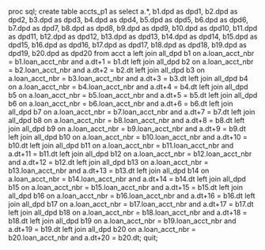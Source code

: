proc sql;
    create table accts_p1 as 
    select a.*,
        b1.dpd as dpd1,
        b2.dpd as dpd2,
        b3.dpd as dpd3,
        b4.dpd as dpd4,
        b5.dpd as dpd5,
        b6.dpd as dpd6,
        b7.dpd as dpd7,
        b8.dpd as dpd8,
        b9.dpd as dpd9,
        b10.dpd as dpd10,
        b11.dpd as dpd11,
        b12.dpd as dpd12,
        b13.dpd as dpd13,
        b14.dpd as dpd14,
        b15.dpd as dpd15,
        b16.dpd as dpd16,
        b17.dpd as dpd17,
        b18.dpd as dpd18,
        b19.dpd as dpd19,
        b20.dpd as dpd20
    from acct a
    left join all_dpd b1 on a.loan_acct_nbr = b1.loan_acct_nbr and a.dt+1 = b1.dt
    left join all_dpd b2 on a.loan_acct_nbr = b2.loan_acct_nbr and a.dt+2 = b2.dt
    left join all_dpd b3 on a.loan_acct_nbr = b3.loan_acct_nbr and a.dt+3 = b3.dt
    left join all_dpd b4 on a.loan_acct_nbr = b4.loan_acct_nbr and a.dt+4 = b4.dt
    left join all_dpd b5 on a.loan_acct_nbr = b5.loan_acct_nbr and a.dt+5 = b5.dt
    left join all_dpd b6 on a.loan_acct_nbr = b6.loan_acct_nbr and a.dt+6 = b6.dt
    left join all_dpd b7 on a.loan_acct_nbr = b7.loan_acct_nbr and a.dt+7 = b7.dt
    left join all_dpd b8 on a.loan_acct_nbr = b8.loan_acct_nbr and a.dt+8 = b8.dt
    left join all_dpd b9 on a.loan_acct_nbr = b9.loan_acct_nbr and a.dt+9 = b9.dt
    left join all_dpd b10 on a.loan_acct_nbr = b10.loan_acct_nbr and a.dt+10 = b10.dt
    left join all_dpd b11 on a.loan_acct_nbr = b11.loan_acct_nbr and a.dt+11 = b11.dt
    left join all_dpd b12 on a.loan_acct_nbr = b12.loan_acct_nbr and a.dt+12 = b12.dt
    left join all_dpd b13 on a.loan_acct_nbr = b13.loan_acct_nbr and a.dt+13 = b13.dt
    left join all_dpd b14 on a.loan_acct_nbr = b14.loan_acct_nbr and a.dt+14 = b14.dt
    left join all_dpd b15 on a.loan_acct_nbr = b15.loan_acct_nbr and a.dt+15 = b15.dt
    left join all_dpd b16 on a.loan_acct_nbr = b16.loan_acct_nbr and a.dt+16 = b16.dt
    left join all_dpd b17 on a.loan_acct_nbr = b17.loan_acct_nbr and a.dt+17 = b17.dt
    left join all_dpd b18 on a.loan_acct_nbr = b18.loan_acct_nbr and a.dt+18 = b18.dt
    left join all_dpd b19 on a.loan_acct_nbr = b19.loan_acct_nbr and a.dt+19 = b19.dt
    left join all_dpd b20 on a.loan_acct_nbr = b20.loan_acct_nbr and a.dt+20 = b20.dt;
quit;
